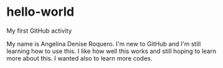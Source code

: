 # hello-world
My first GitHub activity

My name is Angelina Denise Roquero. I'm new to GitHub and I'm still learning how to use this. I like how well this works and still hoping to learn more about this. I wanted also to learn more codes.
